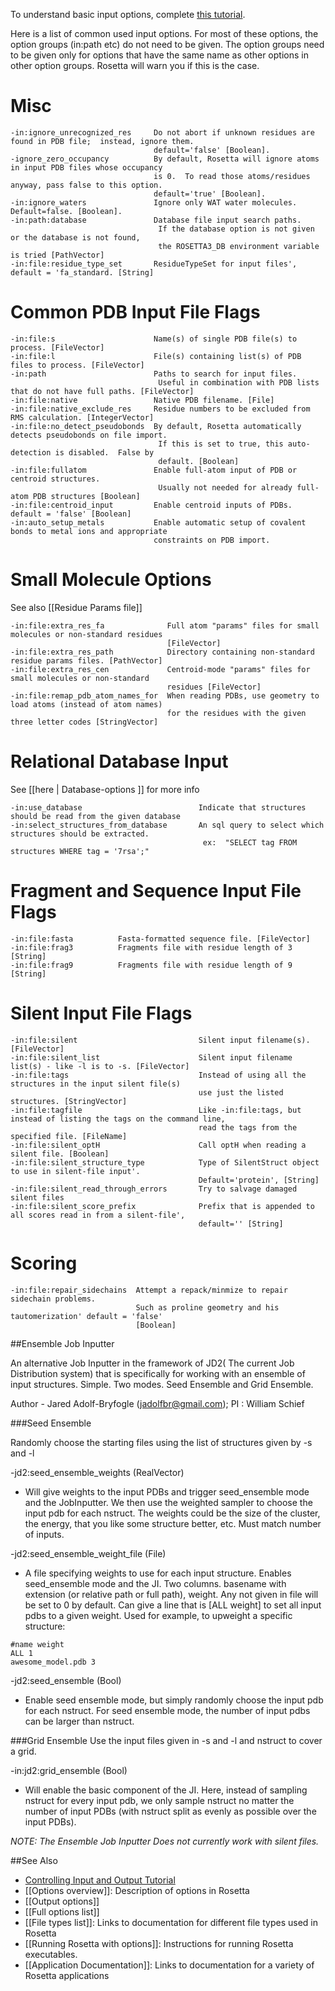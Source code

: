 <!-- --- title: Input Options -->

To understand basic input options, complete [this tutorial](https://www.rosettacommons.org/demos/latest/tutorials/input_and_output/input_and_output#controlling-input).

Here is a list of common used input options. For most of these options, the option groups (in:path etc) do not need to be given. The option groups need to be given only for options that have the same name as other options in other option groups.  Rosetta will warn you if this is the case.

Misc
====

```
-in:ignore_unrecognized_res     Do not abort if unknown residues are found in PDB file;  instead, ignore them.
                                default='false' [Boolean].
-ignore_zero_occupancy          By default, Rosetta will ignore atoms in input PDB files whose occupancy
                                is 0.  To read those atoms/residues anyway, pass false to this option. 
                                default='true' [Boolean].
-in:ignore_waters               Ignore only WAT water molecules. Default=false. [Boolean].
-in:path:database               Database file input search paths.
                                 If the database option is not given or the database is not found, 
                                 the ROSETTA3_DB environment variable is tried [PathVector]
-in:file:residue_type_set       ResidueTypeSet for input files', default = 'fa_standard. [String]
```

Common PDB Input File Flags
============================

```
-in:file:s                      Name(s) of single PDB file(s) to process. [FileVector]
-in:file:l                      File(s) containing list(s) of PDB files to process. [FileVector]
-in:path                        Paths to search for input files.
                                 Useful in combination with PDB lists that do not have full paths. [FileVector]
-in:file:native                 Native PDB filename. [File]
-in:file:native_exclude_res     Residue numbers to be excluded from RMS calculation. [IntegerVector]
-in:file:no_detect_pseudobonds  By default, Rosetta automatically detects pseudobonds on file import.
                                 If this is set to true, this auto-detection is disabled.  False by
                                 default. [Boolean]
-in:file:fullatom               Enable full-atom input of PDB or centroid structures. 
                                 Usually not needed for already full-atom PDB structures [Boolean]
-in:file:centroid_input         Enable centroid inputs of PDBs.  default = 'false' [Boolean]
-in:auto_setup_metals           Enable automatic setup of covalent bonds to metal ions and appropriate
                                constraints on PDB import.
```

Small Molecule Options
============================

See also [[Residue Params file]]
```
-in:file:extra_res_fa              Full atom "params" files for small molecules or non-standard residues
                                   [FileVector]                          
-in:file:extra_res_path            Directory containing non-standard residue params files. [PathVector]
-in:file:extra_res_cen             Centroid-mode "params" files for small molecules or non-standard
                                   residues [FileVector]
-in:file:remap_pdb_atom_names_for  When reading PDBs, use geometry to load atoms (instead of atom names)
                                   for the residues with the given three letter codes [StringVector]
```

Relational Database Input
============================
See [[here | Database-options ]] for more info
```
-in:use_database                          Indicate that structures should be read from the given database
-in:select_structures_from_database       An sql query to select which structures should be extracted. 
                                           ex:  "SELECT tag FROM structures WHERE tag = '7rsa';"
```

Fragment and Sequence Input File Flags
======================================

```
-in:file:fasta          Fasta-formatted sequence file. [FileVector]
-in:file:frag3          Fragments file with residue length of 3 [String]
-in:file:frag9          Fragments file with residue length of 9 [String]
```

Silent Input File Flags
=======================

```
-in:file:silent                           Silent input filename(s). [FileVector]
-in:file:silent_list                      Silent input filename list(s) - like -l is to -s. [FileVector]
-in:file:tags                             Instead of using all the structures in the input silent file(s)
                                          use just the listed structures. [StringVector]
-in:file:tagfile                          Like -in:file:tags, but instead of listing the tags on the command line,
                                          read the tags from the specified file. [FileName]
-in:file:silent_optH                      Call optH when reading a silent file. [Boolean]
-in:file:silent_structure_type            Type of SilentStruct object to use in silent-file input'.
                                          Default='protein', [String]
-in:file:silent_read_through_errors       Try to salvage damaged silent files
-in:file:silent_score_prefix              Prefix that is appended to all scores read in from a silent-file',
                                          default='' [String]
```

Scoring
=======

```
-in:file:repair_sidechains  Attempt a repack/minmize to repair sidechain problems.
                            Such as proline geometry and his tautomerization' default = 'false'
                            [Boolean]
```

##Ensemble Job Inputter

An alternative Job Inputter in the framework of JD2( The current Job Distribution system) that is specifically for working with an ensemble of input structures.  Simple. Two modes.  Seed Ensemble and Grid Ensemble. 

Author - Jared Adolf-Bryfogle (jadolfbr@gmail.com); PI : William Schief

###Seed Ensemble

Randomly choose the starting files using the list of structures given by -s and -l

-jd2:seed_ensemble_weights (RealVector)

 - Will give weights to the input PDBs and trigger seed_ensemble mode and the JobInputter.  We then use the weighted sampler to choose the input pdb for each nstruct.  The weights could be the size of the cluster, the energy, that you like some structure better, etc. Must match number of inputs.

-jd2:seed_ensemble_weight_file (File)

 - A file specifying weights to use for each input structure.  Enables seed_ensemble mode and the JI. Two columns.  basename with extension (or relative path or full path), weight.  Any not given in file will be set to 0 by default.  Can give a line that is [ALL weight] to set all input pdbs to a given weight. Used for example, to upweight a specific structure:

```
#name weight
ALL 1
awesome_model.pdb 3

```

-jd2:seed_ensemble (Bool)

 - Enable seed ensemble mode, but simply randomly choose the input pdb for each nstruct.  For seed ensemble mode, the number of input pdbs can be larger than nstruct.


###Grid Ensemble
Use the input files given in -s and -l and nstruct to cover a grid.

-in:jd2:grid_ensemble (Bool)

 - Will enable the basic component of the JI.  Here, instead of sampling nstruct for every input pdb, we only sample nstruct no matter the number of input PDBs (with nstruct split as evenly as possible over the input PDBs).  

_NOTE: The Ensemble Job Inputter Does not currently work with silent files._

##See Also

* [Controlling Input and Output Tutorial](https://www.rosettacommons.org/demos/latest/tutorials/input_and_output/input_and_output)
* [[Options overview]]: Description of options in Rosetta
* [[Output options]]
* [[Full options list]]
* [[File types list]]: Links to documentation for different file types used in Rosetta
* [[Running Rosetta with options]]: Instructions for running Rosetta executables.
* [[Application Documentation]]: Links to documentation for a variety of Rosetta applications